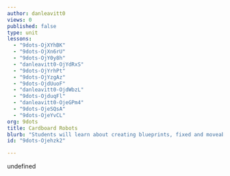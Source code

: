 ```yaml
---
author: danleavitt0
views: 0
published: false
type: unit
lessons: 
  - "9dots-OjXYhBK"
  - "9dots-OjXn6rU"
  - "9dots-OjY0y8h"
  - "danleavitt0-OjYdRxS"
  - "9dots-OjYrhPt"
  - "9dots-OjYzgAz"
  - "9dots-OjdUuoF"
  - "danleavitt0-OjdWbzL"
  - "9dots-OjduqFl"
  - "danleavitt0-OjeGPm4"
  - "9dots-OjeSQsA"
  - "9dots-OjeYvCL"
org: 9dots
title: Cardboard Robots
blurb: "Students will learn about creating blueprints, fixed and moveable parts, circuits, and budgeting through a hands on engineering project."
id: "9dots-Ojehzk2"

---
```


undefined
